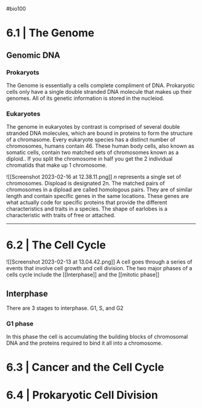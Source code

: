 #bio100 

# 6.1 | The Genome

## Genomic DNA

### Prokaryots
The Genome is essentially a cells complete compliment of DNA. Prokaryotic cells only have a single double stranded DNA molecule that makes up their genomes. All of its genetic information is stored in the nucleiod.

### Eukaryotes
The genome in eukaryotes by contrast is comprised of several double stranded DNA molecules, which are bound in proteins to form the structure of a chromasome. Every eukaryote species has a distinct number of chromosomes, humans contain 46. These human body cells, also known as somatic cells, contain two matched sets of chromosomes known as a diploid.. If you split the chromosome in half you get the 2 individual chromatids that make up 1 chromosome. 


![[Screenshot 2023-02-16 at 12.38.11.png]]
*n* represents a single set of chromosomes. Dispload is designated 2n. The matched pairs of chromosomes in a dipload are called homologous pairs. They are of similar length and contain specific genes in the same locations. These genes are what actually code for specific proteins that provide the different characteristics and traits in a species. The shape of earlobes is a characteristic with traits of free or attached.

***
# 6.2 | The Cell Cycle

![[Screenshot 2023-02-13 at 13.04.42.png]]
A cell goes through a series of events that involve cell growth  and cell division. The two major phases of a cells cycle include the [[Interphase]] and the [[mitotic phase]] 

## Interphase
There are 3 stages to interphase. G1, S, and G2

### G1 phase
In this phase the cell is accumulating the building blocks of chromosomal DNA and the proteins required to bind it all into a chromosome. 

# 6.3 | Cancer and the Cell Cycle
# 6.4 | Prokaryotic Cell Division
